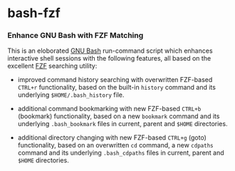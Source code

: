 
# bash-fzf

### Enhance GNU Bash with FZF Matching

This is an eloborated [GNU Bash](https://www.gnu.org/software/bash/)
run-command script which enhances interactive shell sessions with the following features,
all based on the excellent [FZF](https://github.com/junegunn/fzf/) searching utility:

- improved command history searching with overwritten FZF-based `CTRL+r` functionality,
  based on the built-in `history` command and its underlying `$HOME/.bash_history` file.

- additional command bookmarking with new FZF-based `CTRL+b` (bookmark) functionality,
  based on a new `bookmark` command and its underlying `.bash_bookmark` files in current,
  parent and `$HOME` directories.

- additional directory changing with new FZF-based `CTRL+g` (goto) functionality,
  based on an overwritten `cd` command, a new `cdpaths` command and
  its underlying `.bash_cdpaths` files in current, parent and `$HOME`
  directories.

